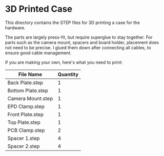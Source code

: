 # 3D Printed Case

This directory contains the STEP files for 3D printing a case for the hardware.

The parts are largely press-fit, but require superglue to stay together. For
parts such as the camera mount, spacers and board holder, placement does not
need to be precise. I glued them down after connecting all cables, to ensure
good cable management.

If you are making your own, here's what you need to print:

| File Name         | Quantity |
| ----------------- | -------- |
| Back Plate.step   | 1        |
| Bottom Plate.step | 1        |
| Camera Mount.step | 1        |
| EPD Clamp.step    | 1        |
| Front Plate.step  | 1        |
| Top Plate.step    | 1        |
| PCB Clamp.step    | 2        |
| Spacer 1.step     | 4        |
| Spacer 2.step     | 4        |
